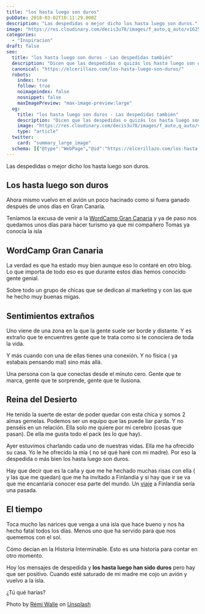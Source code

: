 ```yaml
---
title: "los hasta luego son duros"
pubDate: 2018-03-02T10:11:29.000Z
description: "Las despedidas o mejor dicho los hasta luego son duros."
image: "https://res.cloudinary.com/decis3u78/images/f_auto,q_auto/v1625696727/los-hasta-luegos-son-duros_rfhwb4_69891361_69880fec/los-hasta-luegos-son-duros_rfhwb4_69891361_69880fec.jpg?_i=AA"
categories:
  - "Inspiracion"
draft: false
seo:
  title: "los hasta luego son duros - Las despedidas también"
  description: "Dicen que las despedidas o quizás los hasta luego son duros. Cuando conectas tanto con una persona y hay kilómetros que os separan se lleva un poco mal. ¿Os ha pasado alguna vez que encontráis a vuestra alma gemela pero que el destino está en vuestra contra?"
  canonical: "https://elcerillazo.com/los-hasta-luego-son-duros/"
  robots:
    index: true
    follow: true
    noimageindex: false
    nosnippet: false
    maxImagePreview: "max-image-preview:large"
  og:
    title: "los hasta luego son duros - Las despedidas también"
    description: "Dicen que las despedidas o quizás los hasta luego son duros. Cuando conectas tanto con una persona y hay kilómetros que os separan se lleva un poco mal. ¿Os ha pasado alguna vez que encontráis a vuestra alma gemela pero que el destino está en vuestra contra?"
    image: "https://res.cloudinary.com/decis3u78/images/f_auto,q_auto/v1625696727/los-hasta-luegos-son-duros_rfhwb4_69891361_69880fec/los-hasta-luegos-son-duros_rfhwb4_69891361_69880fec.jpg?_i=AA"
    type: "article"
  twitter:
    card: "summary_large_image"
  schema: [{"@type":"WebPage","@id":"https://elcerillazo.com/los-hasta-luego-son-duros/","url":"https://elcerillazo.com/los-hasta-luego-son-duros/","name":"los hasta luego son duros - Las despedidas también","isPartOf":{"@id":"https://elcerillazo.com/#website"},"primaryImageOfPage":{"@id":"https://elcerillazo.com/los-hasta-luego-son-duros/#primaryimage"},"image":{"@id":"https://elcerillazo.com/los-hasta-luego-son-duros/#primaryimage"},"thumbnailUrl":"https://res.cloudinary.com/decis3u78/images/f_auto,q_auto/v1625696727/los-hasta-luegos-son-duros_rfhwb4_69891361_69880fec/los-hasta-luegos-son-duros_rfhwb4_69891361_69880fec.jpg?_i=AA","datePublished":"2018-03-02T11:11:29+00:00","author":{"@id":"https://elcerillazo.com/#/schema/person/368d5b496aeaf077b307f248a72abcd9"},"description":"Dicen que las despedidas o quizás los hasta luego son duros. Cuando conectas tanto con una persona y hay kilómetros que os separan se lleva un poco mal. ¿Os ha pasado alguna vez que encontráis a vuestra alma gemela pero que el destino está en vuestra contra?","breadcrumb":{"@id":"https://elcerillazo.com/los-hasta-luego-son-duros/#breadcrumb"},"inLanguage":"es","potentialAction":[{"@type":"ReadAction","target":["https://elcerillazo.com/los-hasta-luego-son-duros/"]}]},{"@type":"ImageObject","inLanguage":"es","@id":"https://elcerillazo.com/los-hasta-luego-son-duros/#primaryimage","url":"https://res.cloudinary.com/decis3u78/images/f_auto,q_auto/v1625696727/los-hasta-luegos-son-duros_rfhwb4_69891361_69880fec/los-hasta-luegos-son-duros_rfhwb4_69891361_69880fec.jpg?_i=AA","contentUrl":"https://res.cloudinary.com/decis3u78/images/f_auto,q_auto/v1625696727/los-hasta-luegos-son-duros_rfhwb4_69891361_69880fec/los-hasta-luegos-son-duros_rfhwb4_69891361_69880fec.jpg?_i=AA","width":1024,"height":678,"caption":"Los hasta luego son duros"},{"@type":"BreadcrumbList","@id":"https://elcerillazo.com/los-hasta-luego-son-duros/#breadcrumb","itemListElement":[{"@type":"ListItem","position":1,"name":"Portada","item":"https://elcerillazo.com/"},{"@type":"ListItem","position":2,"name":"los hasta luego son duros"}]},{"@type":"WebSite","@id":"https://elcerillazo.com/#website","url":"https://elcerillazo.com/","name":"El Cerillazo","description":"De pequeño hacía hogueras y jugaba con cerillas","potentialAction":[{"@type":"SearchAction","target":{"@type":"EntryPoint","urlTemplate":"https://elcerillazo.com/?s={search_term_string}"},"query-input":{"@type":"PropertyValueSpecification","valueRequired":true,"valueName":"search_term_string"}}],"inLanguage":"es"},{"@type":"Person","@id":"https://elcerillazo.com/#/schema/person/368d5b496aeaf077b307f248a72abcd9","name":"montywp","url":"https://elcerillazo.com/author/montywp/"}]
---
```


Las despedidas o mejor dicho los hasta luego son duros.

## Los hasta luego son duros

Ahora mismo vuelvo en el avión un poco hacinado como si fuera ganado después de unos días en Gran Canaria.

Teníamos la excusa de venir a la [WordCamp Gran Canaria](https://2018.laspalmas.wordcamp.org/) y ya de paso nos quedamos unos días para hacer turismo ya que mi compañero Tomas ya conocía la isla

## WordCamp Gran Canaria

La verdad es que ha estado muy bien aunque eso lo contaré en otro blog. Lo que importa de todo eso es que durante estos días hemos conocido gente genial.

Sobre todo un grupo de chicas que se dedican al marketing y con las que he hecho muy buenas migas.

## Sentimientos extraños

Uno viene de una zona en la que la gente suele ser borde y distante. Y es extraño que te encuentres gente que te trata como si te conociera de toda la vida.

Y más cuando con una de ellas tienes una conexión. Y no física ( ya estabais pensando mal) sino más allá.

Una persona con la que conectas desde el minuto cero. Gente que te marca, gente que te sorprende, gente que te ilusiona.

## Reina del Desierto

He tenido la suerte de estar de poder quedar con esta chica y somos 2 almas gemelas. Podemos ser un equipo que las puede liar parda. Y no penséis en un relación. Ella solo me quiere por mí cerebro (cosas que pasan). De ella me gusta todo el pack (es lo que hay).

Ayer estuvimos charlando cada uno de nuestras vidas. Ella me ha ofrecido su casa. Yo le he ofrecido la mía ( no sé qué haré con mi madre). Por eso la despedida o más bien los hasta luego son duros.

Hay que decir que es la caña y que me he hechado muchas risas con ella ( y las que me quedan) que me ha invitado a Finlandia y si hay que ir se va que me encantaría conocer esa parte del mundo. Un [viaje](https://elcerillazo.com/me-pone-nervioso-viajar/) a Finlandia sería una pasada.

## El tiempo

Toca mucho las narices que venga a una isla que hace bueno y nos ha hecho fatal todos los días. Menos uno que ha servido para que nos quememos con el sol.

Cómo decían en la Historia Interminable. Esto es una historia para contar en otro momento.

Hoy los mensajes de despedida y **los hasta luego han sido duros** pero hay que ser positivo. Cuando esté saturado de mi madre me cojo un avión y vuelvo a la isla.

¿Tú qué harías?

Photo by [Rémi Walle](https://unsplash.com/photos/UOwvwZ9Dy6w?utm_source=unsplash&utm_medium=referral&utm_content=creditCopyText) on [Unsplash](https://unsplash.com/search/photos/goodbye?utm_source=unsplash&utm_medium=referral&utm_content=creditCopyText)